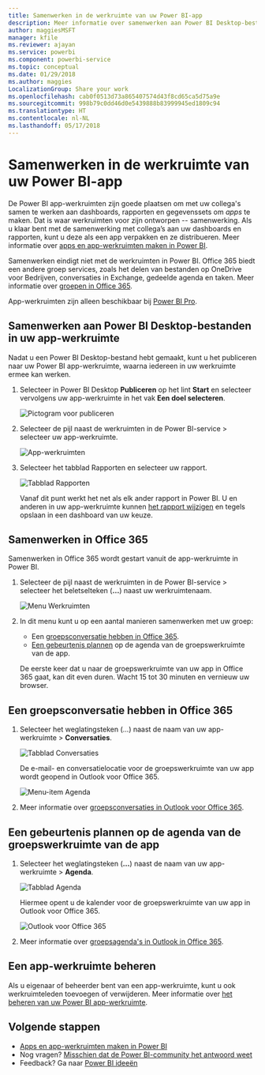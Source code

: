 ```yaml
---
title: Samenwerken in de werkruimte van uw Power BI-app
description: Meer informatie over samenwerken aan Power BI Desktop-bestanden in de werkruimte van uw app en met Office 365-services, zoals het delen van bestanden op OneDrive voor Bedrijven, conversaties in Exchange, agenda en taken.
author: maggiesMSFT
manager: kfile
ms.reviewer: ajayan
ms.service: powerbi
ms.component: powerbi-service
ms.topic: conceptual
ms.date: 01/29/2018
ms.author: maggies
LocalizationGroup: Share your work
ms.openlocfilehash: cab0f0513d73a865407574d43f8cd65ca5d75a9e
ms.sourcegitcommit: 998b79c0dd46d0e5439888b83999945ed1809c94
ms.translationtype: HT
ms.contentlocale: nl-NL
ms.lasthandoff: 05/17/2018
---
```

# <a name="collaborate-in-your-power-bi-app-workspace"></a>Samenwerken in de werkruimte van uw Power BI-app
De Power BI app-werkruimten zijn goede plaatsen om met uw collega's samen te werken aan dashboards, rapporten en gegevenssets om *apps* te maken. Dat is waar werkruimten voor zijn ontworpen -- samenwerking. Als u klaar bent met de samenwerking met collega’s aan uw dashboards en rapporten, kunt u deze als een app verpakken en ze distribueren. Meer informatie over [apps en app-werkruimten maken in Power BI](service-create-distribute-apps.md). 

Samenwerken eindigt niet met de werkruimten in Power BI. Office 365 biedt een andere groep services, zoals het delen van bestanden op OneDrive voor Bedrijven, conversaties in Exchange, gedeelde agenda en taken. Meer informatie over [groepen in Office 365](https://support.office.com/article/Create-a-group-in-Office-365-7124dc4c-1de9-40d4-b096-e8add19209e9).

App-werkruimten zijn alleen beschikbaar bij [Power BI Pro](service-free-vs-pro.md).

## <a name="collaborate-on-power-bi-desktop-files-in-your-app-workspace"></a>Samenwerken aan Power BI Desktop-bestanden in uw app-werkruimte
Nadat u een Power BI Desktop-bestand hebt gemaakt, kunt u het publiceren naar uw Power BI app-werkruimte, waarna iedereen in uw werkruimte ermee kan werken.

1. Selecteer in Power BI Desktop **Publiceren** op het lint **Start** en selecteer vervolgens uw app-werkruimte in het vak **Een doel selecteren**.
   
    ![Pictogram voor publiceren](media/service-collaborate-power-bi-workspace/power-bi-group-publish-pbix.png)
2. Selecteer de pijl naast de werkruimten in de Power BI-service > selecteer uw app-werkruimte.
   
    ![App-werkruimten](media/service-collaborate-power-bi-workspace/power-bi-workspace-nav-arrow.png)
3. Selecteer het tabblad Rapporten en selecteer uw rapport.
   
    ![Tabblad Rapporten](media/service-collaborate-power-bi-workspace/power-bi-workspace-report.png)
   
    Vanaf dit punt werkt het net als elk ander rapport in Power BI. U en anderen in uw app-werkruimte kunnen [het rapport wijzigen](service-reports.md) en tegels opslaan in een dashboard van uw keuze.

## <a name="collaborate-in-office-365"></a>Samenwerken in Office 365
Samenwerken in Office 365 wordt gestart vanuit de app-werkruimte in Power BI.

1. Selecteer de pijl naast de werkruimten in de Power BI-service > selecteer het beletselteken (**…**) naast uw werkruimtenaam. 
   
   ![Menu Werkruimten](media/service-collaborate-power-bi-workspace/power-bi-app-ellipsis.png)
2. In dit menu kunt u op een aantal manieren samenwerken met uw groep: 
   
   * Een [groepsconversatie hebben in Office 365](service-collaborate-power-bi-workspace.md#have-a-group-conversation-in-office-365).
   * [Een gebeurtenis plannen](service-collaborate-power-bi-workspace.md#schedule-an-event-on-the-group-workspace-calendar) op de agenda van de groepswerkruimte van de app.
   
   De eerste keer dat u naar de groepswerkruimte van uw app in Office 365 gaat, kan dit even duren. Wacht 15 tot 30 minuten en vernieuw uw browser.

## <a name="have-a-group-conversation-in-office-365"></a>Een groepsconversatie hebben in Office 365
1. Selecteer het weglatingsteken (...) naast de naam van uw app-werkruimte \> **Conversaties**. 
   
    ![Tabblad Conversaties](media/service-collaborate-power-bi-workspace/power-bi-app-ellipsis.png)
   
   De e-mail- en conversatielocatie voor de groepswerkruimte van uw app wordt geopend in Outlook voor Office 365.
   
   ![Menu-item Agenda](media/service-collaborate-power-bi-workspace/pbi_grps_o365convo.png)
2. Meer informatie over [groepsconversaties in Outlook voor Office 365](https://support.office.com/Article/Have-a-group-conversation-a0482e24-a769-4e39-a5ba-a7c56e828b22).

## <a name="schedule-an-event-on-the-apps-group-workspace-calendar"></a>Een gebeurtenis plannen op de agenda van de groepswerkruimte van de app
1. Selecteer het weglatingsteken (**…**) naast de naam van uw app-werkruimte \> **Agenda**. 
   
   ![Tabblad Agenda](media/service-collaborate-power-bi-workspace/power-bi-app-ellipsis.png)
   
   Hiermee opent u de kalender voor de groepswerkruimte van uw app in Outlook voor Office 365.
   
   ![Outlook voor Office 365](media/service-collaborate-power-bi-workspace/pbi_grps_o365_calendar.png)
2. Meer informatie over [groepsagenda's in Outlook in Office 365](https://support.office.com/Article/Add-edit-and-subscribe-to-group-events-0cf1ad68-1034-4306-b367-d75e9818376a).

## <a name="manage-an-app-workspace"></a>Een app-werkruimte beheren
Als u eigenaar of beheerder bent van een app-werkruimte, kunt u ook werkruimteleden toevoegen of verwijderen. Meer informatie over [het beheren van uw Power BI app-werkruimte](service-manage-app-workspace-in-power-bi-and-office-365.md).

## <a name="next-steps"></a>Volgende stappen
* [Apps en app-werkruimten maken in Power BI](service-create-distribute-apps.md)
* Nog vragen? [Misschien dat de Power BI-community het antwoord weet](http://community.powerbi.com/)
* Feedback? Ga naar [Power BI ideeën](https://ideas.powerbi.com/forums/265200-power-bi)

